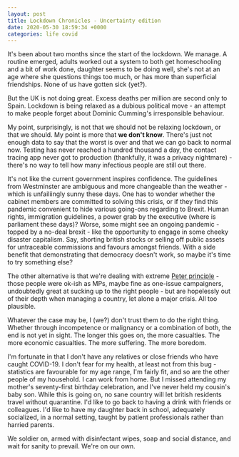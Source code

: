 ```yaml
---
layout: post
title: Lockdown Chronicles - Uncertainty edition
date: 2020-05-30 18:59:34 +0000
categories: life covid
---
```

It's been about two months since the start of the lockdown.  We manage. A routine emerged, adults worked out a system to both get homeschooling and a bit of work done, daughter seems to be doing well, she's not at an age where she questions things too much, or has more than superficial friendships. None of us have gotten sick (yet?).

But the UK is not doing great. Excess deaths per million are second only to Spain. Lockdown is being relaxed as a dubious political move - an attempt to make people forget about Dominic Cumming's irresponsible behaviour.

My point, surprisingly, is not that we should not be relaxing lockdown, or that we should. My point is more that **we don't know**. There's just not enough data to say that the worst is over and that we can go back to normal now.  Testing has never reached a hundred thousand a day, the contact tracing app never got to production (thankfully, it was a privacy nightmare) - there's no way to tell how many infectious people are still out there.

It's not like the current government inspires confidence. The guidelines from Westminster are ambiguous and more changeable than the weather - which is unfailiingly sunny these days. One has to wonder whether the cabinet members are committed to solving this crisis, or if they find this pandemic convenient to hide various going-ons regarding to Brexit. Human rights, immigration guidelines, a power grab by the executive (where is parliament these days)? Worse, some might see an ongoing pandemic - topped by a no-deal brexit - like the opportunity to engage in some cheeky disaster capitalism. Say, shorting british stocks or selling off public assets for untraceable commissions and favours amongst friends. With a side benefit that demonstrating that democracy doesn't work, so maybe it's time to try something else?

The other alternative is that we're dealing with extreme [Peter principle](https://en.wikipedia.org/wiki/Peter_principle) - those people were ok-ish as MPs, maybe fine as one-issue campaigners, undoubtedly great at sucking up to the right people -  but are hopelessly out of their depth when managing a country, let alone a major crisis. All too plausible.

Whatever the case may be, I (we?) don't trust them to do the right thing. Whether through incompetence or malignancy or a combination of both, the end is not yet in sight. The longer this goes on, the more casualties. The more economic casualties. The more suffering. The more boredom.

I'm fortunate in that I don't have any relatives or close friends who have caught COVID-19. I don't fear for my health, at least not from this bug - statistics are favourable for my age range, I'm fairly fit, and so are the other people of my household. I can work from home. But I missed attending my mother's seventy-first birthday celebration, and I've never held my cousin's baby son. While this is going on, no sane country will let british residents travel without quarantine. I'd like to go back to having a drink with friends or colleagues. I'd like to have my daughter back in school, adequately socialized, in a normal setting, taught by patient professionals rather than harried parents.

We soldier on, armed with disinfectant wipes, soap and social distance, and wait for sanity to prevail. We're on our own.
